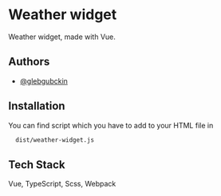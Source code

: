 
# Weather widget

Weather widget, made with Vue. 


## Authors

- [@glebgubckin](https://www.github.com/glebgubckin)


## Installation

You can find script which you have to add to your HTML file in

```bash
  dist/weather-widget.js
```
    
## Tech Stack

Vue, TypeScript, Scss, Webpack
